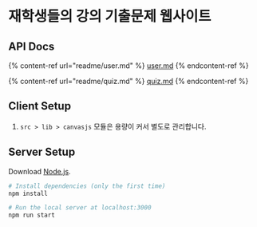 # 재학생들의 강의 기출문제 웹사이트

## API Docs

{% content-ref url="readme/user.md" %}
[user.md](readme/user.md)
{% endcontent-ref %}

{% content-ref url="readme/quiz.md" %}
[quiz.md](readme/quiz.md)
{% endcontent-ref %}

## Client Setup

1. `src > lib > canvasjs` 모듈은 용량이 커서 별도로 관리합니다.

## Server Setup

Download [Node.js](https://nodejs.org/en/download/).

```bash
# Install dependencies (only the first time)
npm install

# Run the local server at localhost:3000
npm run start
```
